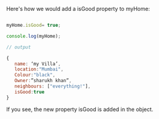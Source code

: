 Here's how we would add a isGood property to myHome:

```javascript

myHome.isGood= true;

console.log(myHome);

// output

{
   name: ‘my Villa’,
   location:"Mumbai",
   Colour:"black",
   Owner:”sharukh khan”,
   neighbours: ["everything!"],
   isGood:true
}

```

If you see, the new property isGood is added in the object.
